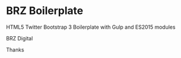 # BRZ Boilerplate
HTML5 Twitter Bootstrap 3 Boilerplate with Gulp and ES2015 modules

BRZ Digital

Thanks
<jpaulobneto>
<hugofabricio>
